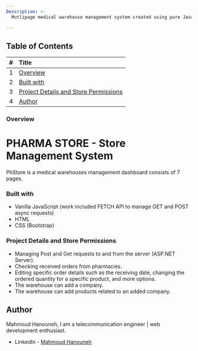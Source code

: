 ```yaml
---
Description: >-
  Mutlipage medical warehouse management system created using pure Javascript (Vanilla JS). 

---
```


## Table of Contents

| \# | Title |
| :--- | :--- |
| 1 | [Overview](#overview) |
| 2 | [Built with](#built-with) |
| 3 | [Project Details and Store Permissions](#project-details-and-store-permissions) |
| 4 | [Author](#author) |
  
### Overview
# PHARMA STORE - Store Management System

 PhStore is a medical warehouses management dashboard consists of 7 pages.

### Built with

- Vanilla JavaScript (work included FETCH API to manage GET and POST async requests)
- HTML
- CSS (Bootstrap)

### Project Details and Store Permissions
- Managing Post and Get requests to and from the server (ASP.NET Server).
- Checking received orders from pharmacies.
- Editing specific order details such as the receiving date, changing the ordered quantity for a specific product, and more options.
- The warehouse can add a company.
- The warehouse can add products related to an added company.

## Author

Mahmoud Hanouneh, I am a telecommunication engineer | web development enthusiast.

- LinkedIn - [Mahmoud Hanouneh](https://www.linkedin.com/in/mahmoud-hanouneh/)
